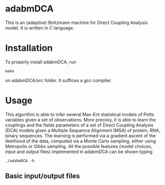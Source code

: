 # adabmDCA 
This is an (adaptive) Boltzmann machine for Direct Coupling Analysis model. It is written in C language.

# Installation

To properly install adabmDCA, run
```
make
```
on adabmDCA/src folder. It suffices a gcc compiler.

# Usage
This algorithm is able to infer several Max-Ent statistical models of Potts variables given a set of observations. More precisly, it is able to learn the couplings and the fields parameters of a set of Direct Coupling Analysis (DCA) models given a Multiple Sequence Alignment (MSA) of protein, RNA, binary sequences. The learning is performed via a gradient ascent of the likelihood of the data, computed via a Monte Carlo sampling, either using Metropolis or Gibbs sampling.
All the possible features (model choices, input and output files) implemented in adabmDCA can be shown typing
```
./adabmDCA -h
```
## Basic input/output files


